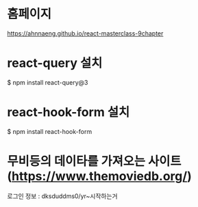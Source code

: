 # 홈페이지
https://ahnnaeng.github.io/react-masterclass-9chapter

# react-query 설치
$ npm install react-query@3

# react-hook-form 설치
$ npm install react-hook-form

# 무비등의 데이타를 가져오는 사이트(https://www.themoviedb.org/)
로그인 정보 : dksduddms0/yr~시작하는거
